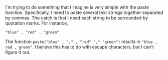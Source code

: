 I'm trying to do something that I imagine is very simple with the paste function. Specifically, I need to paste several text strings together separated by commas. The catch is that I need each string to be surrounded by quotation marks. For instance,


`"blue" , "red" , "green"`

The function `paste("blue" , "," , "red" "," "green")` results in `"blue , red , green"`. I believe this has to do with escape characters, but I can't figure it out. 
